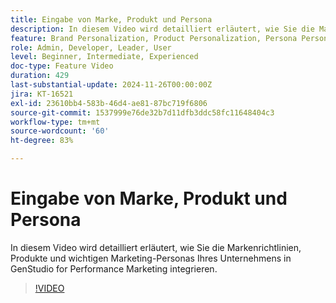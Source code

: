```yaml
---
title: Eingabe von Marke, Produkt und Persona
description: In diesem Video wird detailliert erläutert, wie Sie die Markenrichtlinien, Produkte und wichtigen Marketing-Personas Ihres Unternehmens in GenStudio for Performance Marketing integrieren.
feature: Brand Personalization, Product Personalization, Persona Personalization
role: Admin, Developer, Leader, User
level: Beginner, Intermediate, Experienced
doc-type: Feature Video
duration: 429
last-substantial-update: 2024-11-26T00:00:00Z
jira: KT-16521
exl-id: 23610bb4-583b-46d4-ae81-87bc719f6806
source-git-commit: 1537999e76de32b7d11dfb3ddc58fc11648404c3
workflow-type: tm+mt
source-wordcount: '60'
ht-degree: 83%

---
```


# Eingabe von Marke, Produkt und Persona

In diesem Video wird detailliert erläutert, wie Sie die Markenrichtlinien, Produkte und wichtigen Marketing-Personas Ihres Unternehmens in GenStudio for Performance Marketing integrieren.

>[!VIDEO](https://video.tv.adobe.com/v/3439380/?learn=on&enablevpops&captions=ger)
